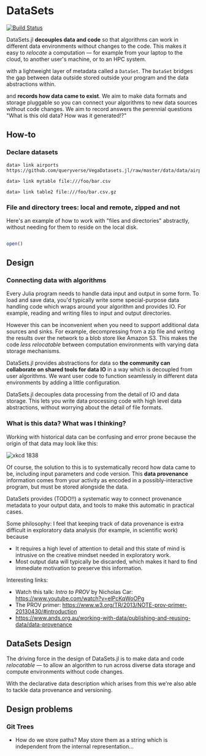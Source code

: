 # DataSets

[![Build Status](https://github.com/c42f/DataSets.jl/workflows/CI/badge.svg)](https://github.com/c42f/DataSets.jl/actions)

DataSets.jl **decouples data and code** so that algorithms can work in
different data environments without changes to the code. This makes it
easy to *relocate* a computation — for example from your laptop to the
cloud, to another user's machine, or to an HPC system.

with a lightweight layer of metadata
called a `DataSet`. The `DataSet` bridges the gap between data outside stored
outside your program and the data abstractions within.



and **records how
data came to exist**. We aim to make data formats and storage pluggable so you
can connect your algorithms to new data sources without code changes. We aim to
record answers the perennial questions "What is this old data? How was it
generated!?"

## How-to

### Declare datasets

```
data> link airports https://github.com/queryverse/VegaDatasets.jl/raw/master/data/data/airports.csv

data> link mytable file:///foo/bar.csv

data> link table2 file:///foo/bar.csv.gz
```


### File and directory trees: local and remote, zipped and not

Here's an example of how to work with "files and directories" abstractly,
without needing for them to reside on the local disk.


```julia

open()
```



## Design

### Connecting data with algorithms

Every Julia program needs to handle data input and output in some form. To load
and save data, you'd typically write some special-purpose data handling code
which wraps around your algorithm and provides IO. For example, reading and
writing files to input and output directories.

However this can be inconvenient when you need to support additional data
sources and sinks. For example, decompressing from a zip file and writing the
results over the network to a blob store like Amazon S3. This makes the code
*less relocatable* between computation environments with varying data storage
mechanisms.

DataSets.jl provides abstractions for data so **the community can collaborate on
shared tools for data IO** in a way which is decoupled from user algorithms.
We want user code to function seamlessly in different data environments by
adding a little configuration.

DataSets.jl decouples data processing from the detail of IO and data storage.
This lets you write data processing code with high level data abstractions,
without worrying about the detail of file formats.

### What is this data? What was I thinking?

Working with historical data can be confusing and error prone because the
origin of that data may look like this:

![[xkcd 1838](https://xkcd.com/1838)](https://imgs.xkcd.com/comics/machine_learning.pnghttps://xkcd.com/1838)

Of course, the solution to this is to systematically record how data came to
be, including input parameters and code version. This **data provenance**
information comes from your activity as encoded in a possibly-interactive
program, but must be stored alongside the data.

DataSets provides (TODO!!) a systematic way to connect provenance metadata to
your output data, and tools to make this automatic in practical cases.

Some philosophy: I feel that keeping track of data provenance is extra
difficult in exploratory data analysis (for example, in scientific work)
because
* It requires a high level of attention to detail and this state of mind is
  intrusive on the creative mindset needed in exploratory work.
* Most output data will typically be discarded, which makes it hard to find
  immediate motivation to preserve this information.

Interesting links:
* Watch this talk: *Intro to PROV* by Nicholas Car: https://www.youtube.com/watch?v=elPcKqWoOPg
* The PROV primer: https://www.w3.org/TR/2013/NOTE-prov-primer-20130430/#introduction
* https://www.ands.org.au/working-with-data/publishing-and-reusing-data/data-provenance


## DataSets Design 

The driving force in the design of DataSets.jl is to make data and code
*relocatable* — to allow an algorithm to run across diverse data storage
and compute environments without code changes.

With the declarative data description which arises from this we're also able to
tackle data provenance and versioning.

## Design problems

### Git Trees

* How do we store paths? May store them as a string which is independent from
  the internal representation...

